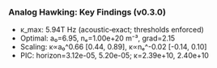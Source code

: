### Analog Hawking: Key Findings (v0.3.0)

- κ_max: 5.94T Hz (acoustic‑exact; thresholds enforced)
- Optimal: a₀=6.95, nₑ=1.00e+20 m⁻³, grad=2.15
- Scaling: κ∝a₀^0.66 [0.44, 0.89], κ∝nₑ^-0.02 [-0.14, 0.10]
- PIC: horizon=3.12e-05, 5.20e-05; κ=2.39e+10, 2.40e+10
